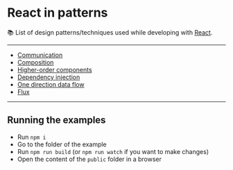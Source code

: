 # React in patterns

:books: List of design patterns/techniques used while developing with [React](https://facebook.github.io/react/).

---

* [Communication](./patterns/communication/)
* [Composition](./patterns/composition/)
* [Higher-order components](./patterns/higher-order-components/)
* [Dependency injection](./patterns/dependency-injection)
* [One direction data flow](./patterns/one-direction-data-flow)
* [Flux](./patterns/flux)

---

## Running the examples

* Run `npm i`
* Go to the folder of the example
* Run `npm run build` (or `npm run watch` if you want to make changes)
* Open the content of the `public` folder in a browser
